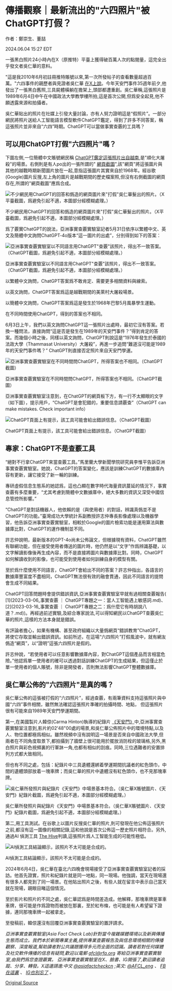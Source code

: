 # 傳播觀察｜最新流出的"六四照片"被ChatGPT打假？

作者：鄭崇生、董喆

2024.06.04 15:27 EDT

一張黑白照片24小時內在X（原推特）平臺上獲得破百萬人次的點閱量，這完全出乎發文者吳仁華的意料。

"這是我2010年6月初註冊推特賬號以來,第一次所發帖子的查看數量超過百萬。"六四事件的親歷者與見證者吳仁華 [在X上說](https://x.com/wurenhua/status/1795536359329042631)。今年天安門事件35週年前夕,他發出了一張黑白舊照,三具屍體橫躺在擔架上,頭部都遭重創。吳仁華稱,這張照片是1989年6月4日中午在中國政法大學教學樓所拍,這是首次公開,但爲安全起見,他不願透露來源和拍攝者。

吳仁華貼出的照片在社媒上引發大量討論，亦有人努力證明這是“假照片”。一部分網民將照片送給人工智能語言模型軟件ChatGPT鑑定，得到了許多不同答案，稱這張照片並非來自“六四”時期。ChatGPT可以當做事實查覈的工具嗎？

## 可以用ChatGPT打假"六四照片"嗎？

下圖左側,一位簡體中文賬號網民稱 [ChatGPT鑑定這張照片出自越南](https://x.com/zim95119104461/status/1795623954599796796),是"順化大屠殺"的場景。右側則是有人po出的一張所謂的" [網頁截圖](https://perma.cc/5D39-H24P)",該"網頁"將這張圖片與其他的越戰時期新聞圖片放在一起,意指這張圖片其實來自於1968年。經谷歌(Google)圖片反搜,左上角的圖片是越戰期間的歷史檔案照,但沒有右側截圖的網頁存在,所謂的"網頁截圖"應爲合成。

![不少網民用ChatGPT的回答和僞造的網頁圖片來"打假"吳仁華髮出的照片。（X平臺截圖，爲避免引起不適，本圖部分經模糊處理。）](images/GGJCIJGD6DTRZTWQ5AKYZK2WLM.png)

不少網民用ChatGPT的回答和僞造的網頁圖片來"打假"吳仁華髮出的照片。（X平臺截圖，爲避免引起不適，本圖部分經模糊處理。）

爲了覈實ChatGPT的說法，亞洲事實查覈實驗室記者5月31日依序以繁體中文、英文及簡體中文詢問ChatGPT‑4o版本“這一圖片的出處”，分別得到如下的答案：

![亞洲事實查覈實驗室以不同語言用ChatGPT"查覈"該照片，得出不一致答案。（ChatGPT截圖，爲避免引起不適，本圖部分經模糊處理。）](images/2PZVG2OCZ3ZHBYUGHWE73HU6IU.png)

亞洲事實查覈實驗室以不同語言用ChatGPT"查覈"該照片，得出不一致答案。（ChatGPT截圖，爲避免引起不適，本圖部分經模糊處理。）

以繁體中文詢問，ChatGPT答案爲不敢肯定、需要更多相關資料與線索。

以英文詢問，ChatGPT答案爲這是越戰期間的美萊村大屠殺場景。

以簡體中文詢問，ChatGPT答案爲這是發生於1968年巴黎5月風暴學生運動。

在不同時間使用ChatGPT，得到的答案也不相同。

6月3日上午，我們以英文詢問ChatGPT這一張照片出處時，最初它沒有答案。若換一種問法，直接詢問“這是否是發生在1989年的天安門事件？”得到肯定的答案。而幾個小時之後，同樣以英文詢問，ChatGPT則說這是“1976年發生於泰國的法政大學（Thammasat University）大屠殺”，再進一步追問“難道沒可能是1989年的天安門事件嗎？” ChatGPT則直接否定照片來自天安門學運。

![亞洲事實查覈實驗室在不同時間問ChatGPT，所得答案也不相同。（ChatGPT截圖）](images/VAEZMGKC7QPB3IVNCY2J6DUY3Q.png)

亞洲事實查覈實驗室在不同時間問ChatGPT，所得答案也不相同。（ChatGPT截圖）

亞洲事實查覈實驗室注意到，在ChatGPT的網頁板下方，有一行不太顯眼的文字（如下圖），提示用戶，“ChatGPT是會犯錯的，重要信息請覈查”（ChatGPT can make mistakes. Check important info）

![ChatGPT頁面上有提示，該工具可能會給出錯誤信息。（ChatGPT截圖）](images/YUBKSODRRJTIAE5VD4LZ6W5QPE.png)

ChatGPT頁面上有提示，該工具可能會給出錯誤信息。（ChatGPT截圖）

## 專家：ChatGPT不是查覈工具

“絕對不行拿ChatGPT來當查覈工具。”馬里蘭大學新聞學院研究員李惟平告訴亞洲事實查覈實驗室。她說，ChatGPT的答案變化，應該是訓練ChatGPT的數據庫內容有更新，讓它接受了新一輪的訓練。

專研虛假信息生態系的她認爲，這也凸顯在數字時代海量資訊蔓延的情況下，事實查覈有多麼重要，“尤其考慮到簡體中文數據庫中，絕大多數的資訊又深受中國信息管控所影響。”

“ChatGPT是對話機器人，他依賴的是（與使用者）的對話，辨識真僞並不是ChatGPT的功能。”臺灣成功大學統計系副教授許志仲專長影像處理以及機器學習，他告訴亞洲事實查覈實驗室，相較於Google的圖片檢索功能是運用算法與數據庫比對，ChatGPT的運作機制並不同。

許志仲說明，最新版本的GPT-4o尚未公佈論文，但根據現有資料，ChatGPT雖然有聯網功能，但在接受使用者傳送的圖片時，他仍然是以“文字”作爲辨識基礎，以文字解讀影像後再生成內容，而不是直接將圖片與數據庫比對。同時，ChatGPT如何解讀收到的影像，也可能受到使用者如何訓練自身的模型有關。

至於爲什麼使用不同語言，ChatGPT會給出不同的答案？許志仲指出，各語言的數據庫豐富度不盡相同，ChatGPT無法很有效的融會貫通，因此不同語言的提問會生成不同結果。

ChatGPT回答問題時會提供錯誤資訊,亞洲事實查覈實驗室早就有過相關查覈報告( [1](2023-03-06_事實查覈 ｜ ChatGPT專題之一：當人工智能遇上敏感詞.md)、 [2](2023-03-16_事實查覈 ｜ ChatGPT專題之二：爲什麼它有時胡說八道？.md))。再經過前述實驗,及綜合專家說法,可以得知網民以ChatGPT查覈吳仁華的照片,這樣的方法本身就是錯誤。

有評論者擔心，如果有機構、甚至政府組織以大量僞網頁“錯誤教育”ChatGPT，將使它存取並輸出錯誤資訊。如前所述，在這場“六四照片”打假風波中，就有網友僞造“網頁”，以“證明”這張六四照片是假的。

許志仲說，“若使用者可以任意影響數據庫內容，對ChatGPT這個產品而言相當危險。”他認爲單一使用者的確可以透過對話訓練ChatGPT的生成結果，但這僅止於單一使用者的個人賬號，除非是開發者，否則無法影響ChatGPT整體數據庫。

## 吳仁華公佈的"六四照片"是真的嗎？

吳仁華公佈的這張被打假的“六四照片”，經過查覈，有兩筆資料支持這張照片與中國“六四”事件相關，雖然無法確認這張照片準確的拍攝時間、地點， 但這張照片很有可能來自1989年天安門學運期間。

第一,在美國製片人韓倞(Carma Hinton)執導的紀錄片 [《天安門》](https://youtu.be/5GhwuAR0Apc?si=xrXlDk2byd6TSZXo)中,亞洲事實查覈實驗室注意到,影片約02'48"00處的場景,和吳仁華公佈照片中的環境特點,以及人、物位置都極爲相似。雖然視頻中沒有說明這一場景是否來自中國政法大學,但兩者在不同角度取景下,都拍攝到了牆壁上很可能用於擺放消防栓的玻璃格,另外,黑白照片與彩色視頻裏的行軍牀一角,也都有相似的刮痕。同時,三位遇難者的安置排列方式都大致相同。

但也有不同之處，包括：紀錄片中三具遺體還綁着學運期間抗議者的紅色頭巾，中間的遺體頭部放着一塊車牌；而吳仁華的照片中遺體沒有紅色頭巾，也不見那塊車牌。

![吳仁華所發照片與紀錄片《天安門》中場景基本符合。（吳仁華X賬號圖片、《天安門》紀錄片截圖，爲避免引起不適，本圖部分經模糊處理。）](images/LGPT6CACE3X7NKBGTSFK2YASQI.png)

吳仁華所發照片與紀錄片《天安門》中場景基本符合。（吳仁華X賬號圖片、《天安門》紀錄片截圖，爲避免引起不適，本圖部分經模糊處理。）

第二,用工具測試。在谷歌上以圖片反搜吳仁華的照片,則可發現在他公佈這張照片之前,都沒有這一圖像的相關記錄,這和他說是首次公佈這一歷史照片相符合。另外,通過AI 偵測工具 [The Hive](https://thehive.ai/)判讀,這張照片爲人工智能生成的可能性極低。

![AI偵測工具結論顯示，該照片不太可能是合成的。](images/6ZY4IRJ4T342B3BURFAHYRQBR4.png)

AI偵測工具結論顯示，該照片不太可能是合成的。

2024年6月4日，吳仁華在臺北六四晚會現場接受了亞洲事實查覈實驗室記者的採訪。他首先證實，照片和紀錄片就是同一地點，同一現場。他強調，當天在現場還有很多人都見到了同一場景。在他貼出照片之後，有些人就在留言中表示自己當天就在現場，親眼目睹這個情況。

至於影片和照片的不同之處，吳仁華認爲是時間差造成。他解釋，那塊車牌是軍車車牌，很可能是作爲證物而被放在那裏，至於紅布條，也可能是有人希望留下證據，連同那塊車牌一起被拿走。

至發稿前，韓倞還沒有回覆亞洲事實查覈實驗室的置評請求。

*亞洲事實查覈實驗室(Asia Fact Check Lab)針對當今複雜媒體環境以及新興傳播生態而成立。我們本於新聞專業主義,提供專業查覈報告及與信息環境相關的傳播觀察、深度報道,幫助讀者對公共議題獲得多元而全面的認識。讀者若對任何媒體及社交軟件傳播的信息有疑問,歡迎以電郵*  [*afcl@rfa.org*](mailto:afcl@rfa.org)  *寄給亞洲事實查覈實驗室,由我們爲您查證覈實。* *亞洲事實查覈實驗室在X、臉書、IG開張了,歡迎讀者追蹤、分享、轉發。X這邊請進:中文*  [*@asiafactcheckcn*](https://twitter.com/asiafactcheckcn)  *;英文:*  [*@AFCL\_eng*](https://twitter.com/AFCL_eng)  *、*  [*FB在這裏*](https://www.facebook.com/asiafactchecklabcn)  *、*  [*IG也別忘了*](https://www.instagram.com/asiafactchecklab/)  *。*



[Original Source](https://www.rfa.org/mandarin/shishi-hecha/hc-06042024151118.html)